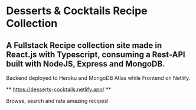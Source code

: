 # Desserts & Cocktails Recipe Collection
## A Fullstack Recipe collection site made in React.js with Typescript, consuming a Rest-API built with NodeJS, Express and MongoDB.
Backend deployed to Heroku and MongoDB Atlas while Frontend on Netlify.

** https://desserts-cocktails.netlify.app/ **

Browse, search and rate amazing recipes!

